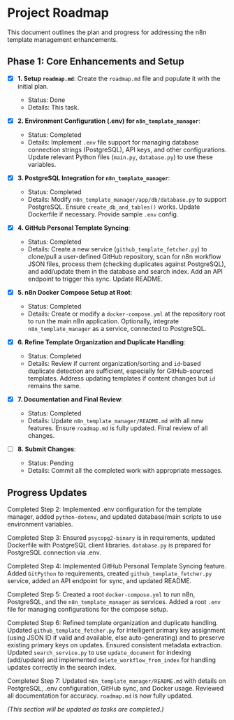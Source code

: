 # Project Roadmap

This document outlines the plan and progress for addressing the n8n template management enhancements.

## Phase 1: Core Enhancements and Setup

*   [x] **1. Setup `roadmap.md`**: Create the `roadmap.md` file and populate it with the initial plan.
    *   Status: Done
    *   Details: This task.

*   [x] **2. Environment Configuration (.env) for `n8n_template_manager`**:
    *   Status: Completed
    *   Details: Implement `.env` file support for managing database connection strings (PostgreSQL), API keys, and other configurations. Update relevant Python files (`main.py`, `database.py`) to use these variables.

*   [x] **3. PostgreSQL Integration for `n8n_template_manager`**:
    *   Status: Completed
    *   Details: Modify `n8n_template_manager/app/db/database.py` to support PostgreSQL. Ensure `create_db_and_tables()` works. Update Dockerfile if necessary. Provide sample `.env` config.

*   [x] **4. GitHub Personal Template Syncing**:
    *   Status: Completed
    *   Details: Create a new service (`github_template_fetcher.py`) to clone/pull a user-defined GitHub repository, scan for n8n workflow JSON files, process them (checking duplicates against PostgreSQL), and add/update them in the database and search index. Add an API endpoint to trigger this sync. Update README.

*   [x] **5. n8n Docker Compose Setup at Root**:
    *   Status: Completed
    *   Details: Create or modify a `docker-compose.yml` at the repository root to run the main n8n application. Optionally, integrate `n8n_template_manager` as a service, connected to PostgreSQL.

*   [x] **6. Refine Template Organization and Duplicate Handling**:
    *   Status: Completed
    *   Details: Review if current organization/sorting and `id`-based duplicate detection are sufficient, especially for GitHub-sourced templates. Address updating templates if content changes but `id` remains the same.

*   [x] **7. Documentation and Final Review**:
    *   Status: Completed
    *   Details: Update `n8n_template_manager/README.md` with all new features. Ensure `roadmap.md` is fully updated. Final review of all changes.

*   [ ] **8. Submit Changes**:
    *   Status: Pending
    *   Details: Commit all the completed work with appropriate messages.

## Progress Updates

Completed Step 2: Implemented .env configuration for the template manager, added `python-dotenv`, and updated database/main scripts to use environment variables.

Completed Step 3: Ensured `psycopg2-binary` is in requirements, updated Dockerfile with PostgreSQL client libraries. `database.py` is prepared for PostgreSQL connection via .env.

Completed Step 4: Implemented GitHub Personal Template Syncing feature. Added `GitPython` to requirements, created `github_template_fetcher.py` service, added an API endpoint for sync, and updated README.

Completed Step 5: Created a root `docker-compose.yml` to run n8n, PostgreSQL, and the `n8n_template_manager` as services. Added a root `.env` file for managing configurations for the compose setup.

Completed Step 6: Refined template organization and duplicate handling. Updated `github_template_fetcher.py` for intelligent primary key assignment (using JSON ID if valid and available, else auto-generating) and to preserve existing primary keys on updates. Ensured consistent metadata extraction. Updated `search_service.py` to use `update_document` for indexing (add/update) and implemented `delete_workflow_from_index` for handling updates correctly in the search index.

Completed Step 7: Updated `n8n_template_manager/README.md` with details on PostgreSQL, .env configuration, GitHub sync, and Docker usage. Reviewed all documentation for accuracy. `roadmap.md` is now fully updated.

*(This section will be updated as tasks are completed.)*
